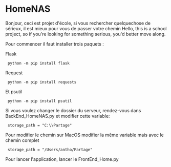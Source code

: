 # HomeNAS

Bonjour, ceci est projet d'école, si vous rechercher quelquechose de sérieux, il est mieux pour vous de passer votre chemin 
Hello, this is a school project, so if you're looking for something serious, you'd better move along. 

Pour commencer il faut installer trois paquets :

Flask 

     python -m pip install flask

Request

     python -m pip install requests

Et psutil

     python -m pip install psutil

Si vous voulez changer le dossier du serveur, rendez-vous dans BackEnd_HomeNAS.py et modifier cette variable:

     storage_path = "C:\\Partage"

Pour modifier le chemin sur MacOS modifier la même variable mais avec le chemin complet

     storage_path = "/Users/antho/Partage"

Pour lancer l'application, lancer le FrontEnd_Home.py
